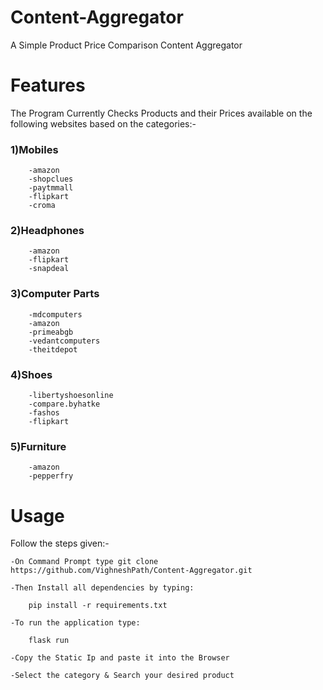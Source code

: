 # Content-Aggregator
A Simple Product Price Comparison Content Aggregator

# Features

The Program Currently Checks Products and their Prices available on the following websites based on the categories:-

### 1)Mobiles

        -amazon
        -shopclues
        -paytmmall
        -flipkart
        -croma

### 2)Headphones

        -amazon
        -flipkart
        -snapdeal
        
       
### 3)Computer Parts
        -mdcomputers
        -amazon
        -primeabgb
        -vedantcomputers
        -theitdepot
        
### 4)Shoes

        -libertyshoesonline
        -compare.byhatke
        -fashos
        -flipkart

### 5)Furniture

        -amazon
        -pepperfry
 
 # Usage
 Follow the steps given:-
 
    -On Command Prompt type git clone https://github.com/VighneshPath/Content-Aggregator.git
  
    -Then Install all dependencies by typing: 
    
        pip install -r requirements.txt
        
    -To run the application type: 
        
        flask run 
    
    -Copy the Static Ip and paste it into the Browser
    
    -Select the category & Search your desired product
    
    
 
